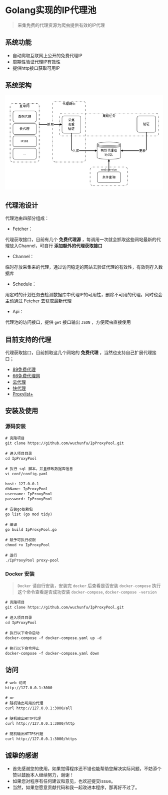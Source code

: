 # Golang实现的IP代理池

> 采集免费的代理资源为爬虫提供有效的IP代理

## 系统功能

- 自动爬取互联网上公开的免费代理IP
- 周期性验证代理IP有效性
- 提供http接口获取可用IP

## 系统架构

![architecture image](./docs/images/architecture.png)

## 代理池设计

代理池由四部分组成：

- Fetcher：

代理获取接口，目前有几个 **免费代理源** ，每调用一次就会抓取这些网站最新的代理放入Channel，可自行 **添加额外的代理获取接口** 

- Channel：

临时存放采集来的代理，通过访问稳定的网站去验证代理的有效性，有效则存入数据库

- Schedule：

用定时的计划任务去检测数据库中代理IP的可用性，删除不可用的代理。同时也会主动通过 Fetcher 去获取最新代理

- Api：

代理池的访问接口，提供 `get` 接口输出 `JSON` ，方便爬虫直接使用

## 目前支持的代理

代理获取接口，目前抓取这几个网站的 **免费代理** ，当然也支持自己扩展代理接口；

- [89免费代理](https://www.89ip.cn)
- [66免费代理网](http://www.66ip.cn)
- [云代理](http://www.ip3366.net)
- [快代理](http://www.kuaidaili.com)
- [Proxylist+](https://list.proxylistplus.com)

## 安装及使用

### 源码安装

```shell
# 克隆项目
git clone https://github.com/wuchunfu/IpProxyPool.git

# 进入项目目录
cd IpProxyPool

# 执行 sql 脚本，并且修改数据库信息
vi conf/config.yaml

host: 127.0.0.1
dbName: IpProxyPool
username: IpProxyPool
password: IpProxyPool

# 安装go依赖包
go list (go mod tidy)

# 编译
go build IpProxyPool.go

# 赋予可执行权限
chmod +x IpProxyPool

# 运行
./IpProxyPool proxy-pool
```

### Docker 安装

> `Docker` 请自行安装，安装完 `docker` 后查看是否安装 `docker-compose`
> 执行这个命令查看是否成功安装 `docker-compose`, `docker-compose -version`

```shell
# 克隆项目
git clone https://github.com/wuchunfu/IpProxyPool.git

# 进入项目目录
cd IpProxyPool

# 执行以下命令启动
docker-compose -f docker-compose.yaml up -d

# 执行以下命令停止
docker-compose -f docker-compose.yaml down
```

## 访问

```shell
# web 访问
http://127.0.0.1:3000

# or
# 随机输出可用的代理
curl http://127.0.0.1:3000/all

# 随机输出HTTP代理
curl http://127.0.0.1:3000/http

# 随机输出HTTPS代理
curl http://127.0.0.1:3000/https
```
## 诚挚的感谢

- 首先感谢您的使用，如果觉得程序还不错也能帮助您解决实际问题，不妨添个赞以鼓励本人继续努力，谢谢！
- 如果您对程序有任何建议和意见，也欢迎提交issue。
- 当然，如果您愿意贡献代码和我一起改进本程序，那再好不过了。
